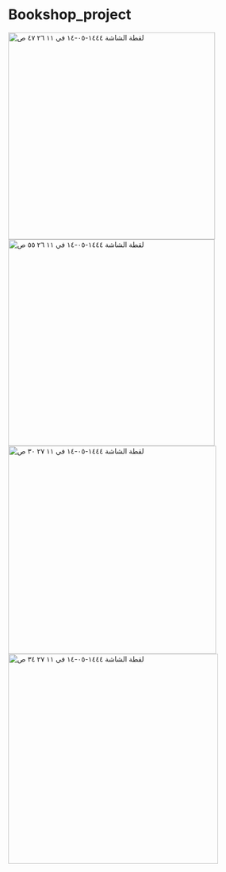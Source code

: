 # Bookshop_project
<img width="417" alt="‏لقطة الشاشة ١٤٤٤-٠٥-١٤ في ١١ ٢٦ ٤٧ ص" src="https://user-images.githubusercontent.com/97846079/206426455-f6297e1f-a1eb-4c0f-acdd-e6173915375d.png">
<img width="416" alt="‏لقطة الشاشة ١٤٤٤-٠٥-١٤ في ١١ ٢٦ ٥٥ ص" src="https://user-images.githubusercontent.com/97846079/206426608-c7822470-e91e-4e60-9976-5df441ec3d8b.png">

<img width="419" alt="‏لقطة الشاشة ١٤٤٤-٠٥-١٤ في ١١ ٢٧ ٣٠ ص" src="https://user-images.githubusercontent.com/97846079/206426879-7a34e57e-2e52-4fb7-bb4a-777862b994a8.png">

<img width="423" alt="‏لقطة الشاشة ١٤٤٤-٠٥-١٤ في ١١ ٢٧ ٣٤ ص" src="https://user-images.githubusercontent.com/97846079/206426901-177654e2-3187-4a73-b486-de69419eabca.png">
